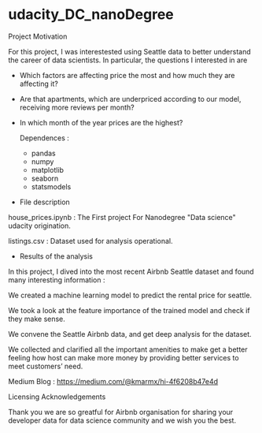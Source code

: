 # udacity_DC_nanoDegree

Project Motivation

For this project, I was interestested using Seattle data to better understand the career of data scientists. In particular, the questions I interested in are

- Which factors are affecting price the most and how much they are affecting it?


- Are that apartments, which are underpriced according to our model, receiving more reviews per month?

- In which month of the year prices are the highest?


    Dependences :
   - pandas
   - numpy
   - matplotlib
   - seaborn
   - statsmodels


- File description 

house_prices.ipynb :
The First project For Nanodegree "Data science" udacity origination.

listings.csv :
Dataset used for analysis operational.




- Results of the analysis


In this project, I dived into the most recent Airbnb Seattle dataset and found many interesting information  :

We created a machine learning model to predict the rental price for seattle.

We took a look at the feature importance of the trained model and check if they make sense.

We convene the Seattle Airbnb data, and get deep analysis for the dataset.

We collected and clarified all the important amenities to make get a better feeling how host can make more money by providing better services to meet customers’ need.

Medium Blog :
https://medium.com/@kmarmx/hi-4f6208b47e4d


Licensing Acknowledgements

Thank you we are so greatful for Airbnb organisation for sharing your developer data for data science community and we wish you the best.
